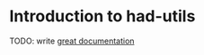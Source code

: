# Introduction to had-utils

TODO: write [great documentation](http://jacobian.org/writing/what-to-write/)
